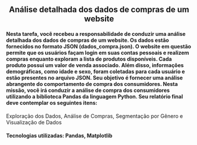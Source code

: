 <h2 align="center"> Análise detalhada dos
dados de compras de um website </h2>

<h4>Nesta tarefa, você recebeu a responsabilidade de conduzir uma análise detalhada dos
dados de compras de um website. Os dados estão fornecidos no formato JSON
(dados_compra.json).
O website em questão permite que os usuários façam login em suas contas pessoais e
realizem compras enquanto exploram a lista de produtos disponíveis. Cada produto possui
um valor de venda associado. Além disso, informações demográficas, como idade e sexo,
foram coletadas para cada usuário e estão presentes no arquivo JSON.
Seu objetivo é fornecer uma análise abrangente do comportamento de compra dos
consumidores.
Nesta missão, você irá conduzir a análise de compra dos consumidores utilizando a
biblioteca Pandas da linguagem Python. Seu relatório final deve contemplar os seguintes
itens:</h4>

Exploração dos Dados, Análise de Compras, Segmentação por Gênero e Visualização de Dados


<h4> Tecnologias utilizadas: Pandas, Matplotlib </h4>